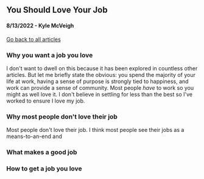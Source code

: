 ## You Should Love Your Job
#### 8/13/2022 - Kyle McVeigh
[Go back to all articles](../../)

### Why you want a job you love 
I don't want to dwell on this because it has been explored in countless other articles. But let me briefly state the obvious: you spend the majority of your life at work, having a sense of purpose is strongly tied to happiness, and work can provide a sense of community. Most people _have_ to work so you might as well love it. I don't believe in settling for less than the best so I've worked to ensure I love my job. 
### Why most people don't love their job 
Most people don't love their job. I think most people see their jobs as a means-to-an-end and 
### What makes a good job 

### How to get a job you love 
